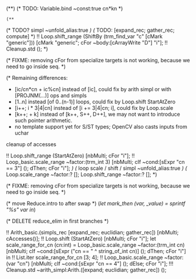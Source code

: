 
(**)
  (* TODO: Variable.bind ~const:true cn*kn *)

    (**
  (* TODO? simpl ~unfold_alias:true *)
  (* TODO: [expand_rec; gather_rec; compute] *)
  !! Loop.shift_range (ShiftBy (trm_find_var "c" [cMark "generic"])) [cMark "generic"; cFor ~body:[cArrayWrite "D"] "i"];
  !! Cleanup.std ();
  *)

(* FIXME: removing cFor from specialize targets is not working, because we need to go inside seq. *)



(*
   Remaining differences:
   - [ic/cn*cn + ic%cn] instead of [ic],
     could fix by arith simpl or with [PROJNM(...)] ops and simpls
   - [1..n] instead [of 0..(n-1)] loops, could fix by Loop.shift StartAtZero
   - [i++; i * 3|4|cn] instead of [i += 3|4|cn; i], could fix by Loop.scale
   - [k++; + k] instead of [k++, S++, D++], we may not want to introduce such pointer arithmetic.
   - no template support yet for S/ST types; OpenCV also casts inputs from uchar

cleanup of accesses

  !! Loop.shift_range (StartAtZero) [nbMulti; cFor "i"];
  !! Loop_basic.scale_range ~factor:(trm_int 3) [nbMulti; cIf ~cond:[sExpr "cn == 3"] (); dThen; cFor "i"];
*)
  (* loop scale / shift /  simpl ~unfold_alias:true *)
  (* Loop.scale_range ~factor:? [];
  Loop.shift_range ~factor:? []; *)

(* FIXME: removing cFor from specialize targets is not working, because we need to go inside seq. *)

 (* move Reduce.intro to after swap *)
  (*let mark_then (var, _value) = sprintf "%s" var in*)

(* DELETE reduce_elim in first branches *)



  !! Arith_basic.(simpls_rec [expand_rec; euclidian; gather_rec]) [nbMulti; cAccesses()];
  !! Loop.shift (StartAtZero) [nbMulti; cFor "i"];
  let scale_range_for_cn (cn:int) =
    Loop_basic.scale_range ~factor:(trm_int cn) [nbMulti; cIf ~cond:[sExpr ("cn == " ^ string_of_int cn)] (); dThen; cFor "i"] in
  !! List.iter scale_range_for_cn [3; 4];
  !! Loop_basic.scale_range ~factor:(var "cn") [nbMulti; cIf ~cond:[sExpr "cn == 4"] (); dElse; cFor "i"];
  !!! Cleanup.std ~arith_simpl:Arith.([expand; euclidian; gather_rec]) ();
